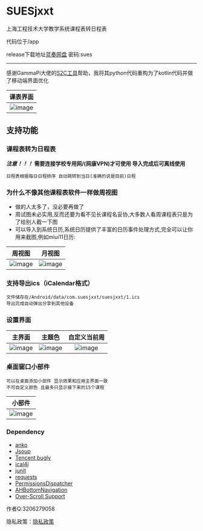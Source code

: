 # SUESjxxt

上海工程技术大学教学系统课程表转日程表

代码位于/app

release下载地址[蓝奏网盘](https://www.lanzous.com/b0d6v7eb) 密码:sues

--------
感谢GammaPi大佬的[S2C工具](https://github.com/GammaPi/SUES-S2C-Tool)帮助，我将其python代码重构为了kotlin代码并做了移动端界面优化

|课表界面|
|:---:|
|![image](https://github.com/zsqw123/SUESjxxt/blob/master/app/shot/1.jpg)|

## 支持功能

### 课程表转为日程表

***注意！！！***
**需要连接学校专用网/(网康VPN)才可使用 
导入完成后可离线使用**

    日程表根据每日日程排序 自动跳转到当日(准确的说是目前)日程

### 为什么不像其他课程表软件一样做周视图

- 做的人太多了，没必要再做了
- 周试图未必实用,反而还要为看不见长课程名妥协,大多数人看周课程表只是为了给别人截一下图
- 可以导入到系统日历,系统日历提供了丰富的日历事件处理方式,完全可以让你用来截图,例如miui11日历:

|周视图|月视图|
|:---:|:---:|
|![image](https://github.com/zsqw123/SUESjxxt/blob/master/app/shot/miuiW.jpg)|![image](https://github.com/zsqw123/SUESjxxt/blob/master/app/shot/miuiM.jpg)|

### 支持导出ics（iCalendar格式）

    文件储存在/Android/data/com.suesjxxt/suesjxxt/1.ics
    导出完成自动弹出分享到其他设备

### 设置界面

|主界面|主题色|自定义当前周|
|:---:|:---:|:---:|
|![image](https://github.com/zsqw123/SUESjxxt/blob/master/app/shot/2.jpg)|![image](https://github.com/zsqw123/SUESjxxt/blob/master/app/shot/color.jpg)|![image](https://github.com/zsqw123/SUESjxxt/blob/master/app/shot/3.jpg)|

### 桌面窗口小部件

    可以在桌面添加小部件 显示效果和应用主界面一致
    不可自定义颜色 且最多只显示接下来的15个课程

|小部件|
|:---:|
|![image](https://github.com/zsqw123/SUESjxxt/blob/master/app/shot/4.png)|


### Dependency

- [anko](https://github.com/Kotlin/anko)
- [Jsoup](https://github.com/jhy/jsoup)
- [Tencent bugly](https://bugly.qq.com)
- [ical4j](https://github.com/ical4j/ical4j)
- [junit](https://github.com/junit-team/junit4)
- [requests](https://github.com/hsiafan/requests)
- [PermissionsDispatcher](https://github.com/permissions-dispatcher/PermissionsDispatcher)
- [AHBottomNavigation](https://github.com/aurelhubert/ahbottomnavigation)
- [Over-Scroll Support](https://github.com/EverythingMe/overscroll-decor)

作者Q:3206279058

隐私政策：[隐私政策](http://htmlpreview.github.io/?https://github.com/zsqw123/SUESjxxt/blob/master/Privacy.html)